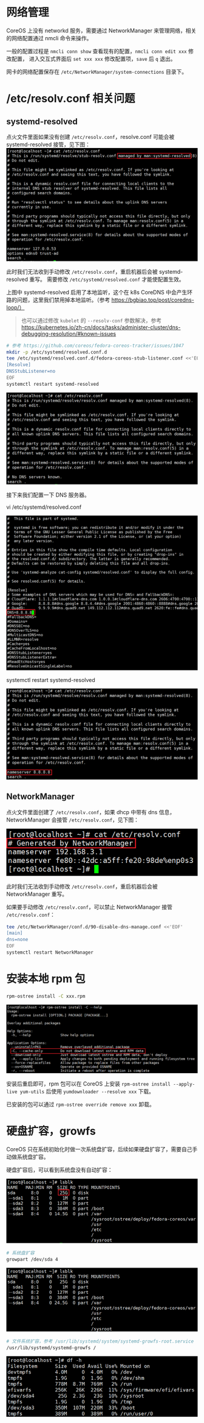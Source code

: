 # 网络管理

CoreOS 上没有 networkd 服务，需要通过 NetworkManager 来管理网络，相关的网络配置通过 nmcli 命令来操作。

一般的配置过程是 `nmcli conn show` 查看现有的配置，`nmcli conn edit xxx` 修改配置，
进入交互式界面后 `set xxx xxx` 修改配置项，`save` 后 `q` 退出。

网卡的网络配置保存在 `/etc/NetworkManager/system-connections` 目录下。

# /etc/resolv.conf 相关问题

## systemd-resolved

点火文件里面如果没有创建 `/etc/resolv.conf`，resolve.conf 可能会被 systemd-resolved 接管，见下图：
![](imgs/Snipaste_2023-12-11_22-10-13.png)

此时我们无法收到手动修改 `/etc/resolv.conf`，重启机器后会被 systemd-resolved 重写。
需要修改 `/etc/systemd/resolved.conf` 才能使配置生效。

上图中 systemd-resolved 启用了本地监听，这个在 k8s CoreDNS 中会产生环路的问题，这里我们禁用掉本地监听。（参考 https://bgbiao.top/post/coredns-loop/）

> 也可以通过修改 `kubelet` 的 `--resolv-conf` 参数解决，参考 https://kubernetes.io/zh-cn/docs/tasks/administer-cluster/dns-debugging-resolution/#known-issues

```bash
# 参考 https://github.com/coreos/fedora-coreos-tracker/issues/1047
mkdir -p /etc/systemd/resolved.conf.d
tee /etc/systemd/resolved.conf.d/fedora-coreos-stub-listener.conf <<'EOF'
[Resolve]
DNSStubListener=no
EOF
systemctl restart systemd-resolved
```

![](imgs/Snipaste_2023-12-11_22-22-57.png)

接下来我们配置一下 DNS 服务器。

vi /etc/systemd/resolved.conf

![](imgs/Snipaste_2023-12-11_22-31-51.png)

systemctl restart systemd-resolved

![](imgs/Snipaste_2023-12-11_22-32-41.png)

## NetworkManager

点火文件里面创建了 `/etc/resolv.conf`，如果 dhcp 中带有 dns 信息，NetworkManager 会接管 `/etc/resolv.conf`，见下图：

![](imgs/Snipaste_2023-12-11_22-46-08.png)

此时我们无法收到手动修改 `/etc/resolv.conf`，重启机器后会被 NetworkManager 重写。

如果要手动修改 `/etc/resolv.conf`，可以禁止 NetworkManager 接管 `/etc/resolv.conf`：

```bash
tee /etc/NetworkManager/conf.d/90-disable-dns-manage.conf <<'EOF'
[main]
dns=none
EOF
systemctl restart NetworkManager
```

# 安装本地 rpm 包

```bash
rpm-ostree install -C xxx.rpm
```

![](imgs/Snipaste_2023-12-11_22-55-23.png)

安装后重启即可，rpm 包可以在 CoreOS 上安装 `rpm-ostree install --apply-live yum-utils` 后使用 `yumdownloader --resolve xxx` 下载。

已安装的包可以通过 `rpm-ostree override remove xxx` 卸载。

# 硬盘扩容，growfs

CoreOS 只在系统初始化时做一次系统盘扩容，后续如果硬盘扩容了，需要自己手动做系统盘扩容。

硬盘扩容后，可以看到系统盘没有自动扩容：

![](imgs/Snipaste_2023-12-11_23-12-14.png)

```bash
# 系统盘扩容
growpart /dev/sda 4
```

![](imgs/Snipaste_2023-12-12_00-06-55.png)

```bash
# 文件系统扩容，参考 /usr/lib/systemd/system/systemd-growfs-root.service
/usr/lib/systemd/systemd-growfs /
```

![](imgs/Snipaste_2023-12-12_00-08-47.png)

